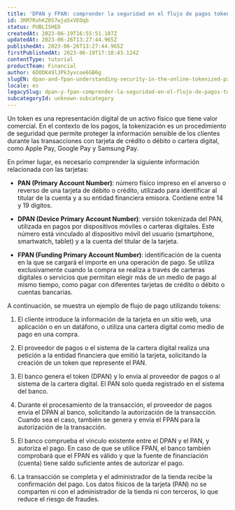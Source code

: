 ```yaml
---
title: 'DPAN y FPAN: comprender la seguridad en el flujo de pagos tokenizados online'
id: 3RM7RvhKZ057wja5xVEOqb
status: PUBLISHED
createdAt: 2023-06-19T16:55:51.107Z
updatedAt: 2023-06-26T13:27:44.965Z
publishedAt: 2023-06-26T13:27:44.965Z
firstPublishedAt: 2023-06-19T17:10:43.124Z
contentType: tutorial
productTeam: Financial
author: 6DODK49lJPk3yvcoe6GB6g
slugEN: dpan-and-fpan-understanding-security-in-the-online-tokenized-payment-flow
locale: es
legacySlug: dpan-y-fpan-comprender-la-seguridad-en-el-flujo-de-pagos-tokenizados-online
subcategoryId: unknown-subcategory
---
```


Un token es una representación digital de un activo físico que tiene valor comercial. En el contexto de los pagos, la tokenización es un procedimiento de seguridad que permite proteger la información sensible de los clientes durante las transacciones con tarjeta de crédito o débito o cartera digital, como Apple Pay, Google Pay y Samsung Pay.

En primer lugar, es necesario comprender la siguiente información relacionada con las tarjetas:

- **PAN (Primary Account Number)**: número físico impreso en el anverso o reverso de una tarjeta de débito o crédito, utilizado para identificar al titular de la cuenta y a su entidad financiera emisora. Contiene entre 14 y 19 dígitos.

- **DPAN (Device Primary Account Number)**: versión tokenizada del PAN, utilizada en pagos por dispositivos móviles o carteras digitales. Este número está vinculado al dispositivo móvil del usuario (smartphone, smartwatch, tablet) y a la cuenta del titular de la tarjeta. 

- **FPAN (Funding Primary Account Number)**: identificación de la cuenta en la que se cargará el importe en una operación de pago. Se utiliza exclusivamente cuando la compra se realiza a través de carteras digitales o servicios que permitan elegir más de un medio de pago al mismo tiempo, como pagar con diferentes tarjetas de crédito o débito o cuentas bancarias.

A continuación, se muestra un ejemplo de flujo de pago utilizando tokens:

1. El cliente introduce la información de la tarjeta en un sitio web, una aplicación o en un datáfono, o utiliza una cartera digital como medio de pago en una compra.

2. El proveedor de pagos o el sistema de la cartera digital realiza una petición a la entidad financiera que emitió la tarjeta, solicitando la creación de un token que represente el PAN.

3. El banco genera el token (DPAN) y lo envía al proveedor de pagos o al sistema de la cartera digital. El PAN solo queda registrado en el sistema del banco.

4. Durante el procesamiento de la transacción, el proveedor de pagos envía el DPAN al banco, solicitando la autorización de la transacción. Cuando sea el caso, también se genera y envía el FPAN para la autorización de la transacción.

5. El banco comprueba el vínculo existente entre el DPAN y el PAN, y autoriza el pago. En caso de que se utilice FPAN, el banco también comprobará que el FPAN es válido y que la fuente de financiación (cuenta) tiene saldo suficiente antes de autorizar el pago. 

6. La transacción se completa y el administrador de la tienda recibe la confirmación del pago. Los datos físicos de la tarjeta (PAN) no se comparten ni con el administrador de la tienda ni con terceros, lo que reduce el riesgo de fraudes.
